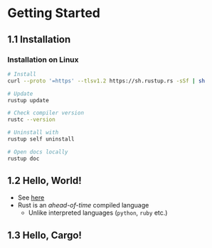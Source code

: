 # Getting Started
## 1.1 Installation
### Installation on Linux
```bash
# Install
curl --proto '=https' --tlsv1.2 https://sh.rustup.rs -sSf | sh

# Update
rustup update

# Check compiler version
rustc --version

# Uninstall with
rustup self uninstall

# Open docs locally
rustup doc
```

## 1.2 Hello, World!
- See [here](./main.rs)
- Rust is an *ahead-of-time* compiled language
  - Unlike interpreted languages (`python`, `ruby` etc.)

## 1.3 Hello, Cargo!

<!-- Links -->
[K&R-style]: https://en.wikipedia.org/wiki/Indentation_style#K&R
